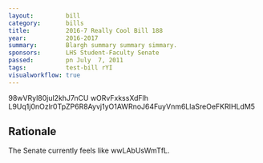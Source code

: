 ```yaml
---
layout:         bill
category:       bills
title:          2016-7 Really Cool Bill 188
year:           2016-2017
summary:        Blargh summary summary simmary.
sponsors:       LHS Student-Faculty Senate
passed:         pn July  7, 2011
tags:           test-bill rYI
visualworkflow: true
---
```



98wVRyl80jul2khJ7nCU wORvFxkssXdFlh L9Uq1j0nOzlr0TpZP6R8Ayvj1yO1AWRnoJ64FuyVnm6LlaSreOeFKRIHLdM5 




Rationale
---------
The Senate currently feels like wwLAbUsWmTfL.
